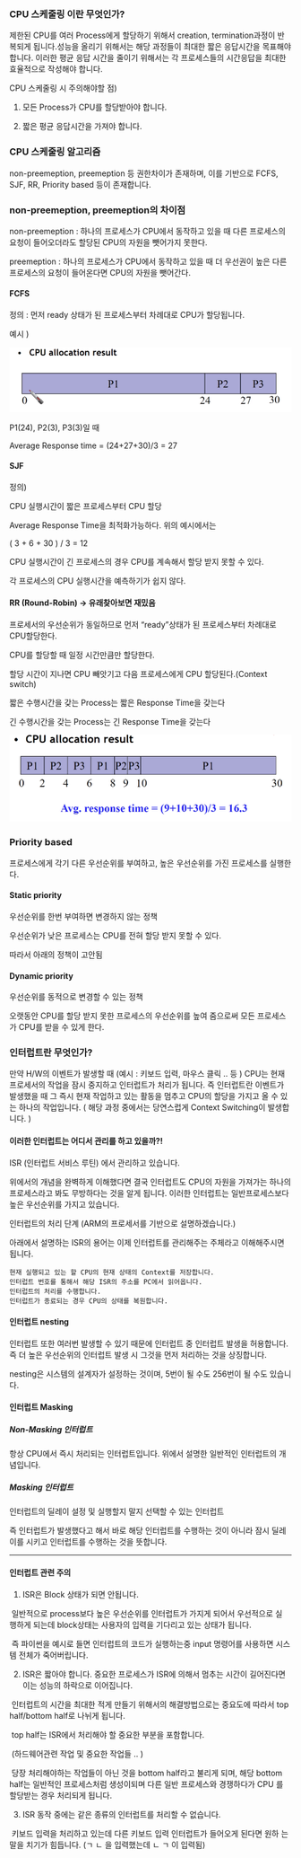 ### CPU 스케줄링 이란 무엇인가? 

제한된 CPU를 여러 Process에게 할당하기 위해서 creation, termination과정이 반복되게 됩니다.성능을 올리기 위해서는 해당 과정들이 최대한  짧은 응답시간을 목표해야 합니다. 이러한 평균 응답 시간을 줄이기 위해서는 각 프로세스들의 시간응답을 최대한 효율적으로 작성해야 합니다. 

CPU 스케줄링 시 주의해야할 점)

1. 모든 Process가 CPU를 할당받아야 합니다. 

2. 짧은 평균 응답시간을 가져야 합니다.

### CPU 스케줄링 알고리즘

non-preemeption, preemeption 등 권한차이가 존재하며, 이를 기반으로 FCFS, SJF, RR, Priority based 등이 존재합니다.

### non-preemeption, preemeption의 차이점

non-preemeption : 하나의 프로세스가 CPU에서 동작하고 있을 때 다른 프로세스의 요청이 들어오더라도 할당된 CPU의 자원을 뺏어가지 못한다.

preemeption : 하나의 프로세스가 CPU에서 동작하고 있을 때 더 우선권이 높은 다른 프로세스의 요청이 들어온다면 CPU의 자원을 뺏어간다.

#### FCFS 

정의 : 먼저 ready 상태가 된 프로세스부터 차례대로 CPU가 할당됩니다.

예시 )

  ![그림입니다.  원본 그림의 이름: CLP000033cc32d8.bmp  원본 그림의 크기: 가로 768pixel, 세로 176pixel](05-05.assets/EMB00005168201f.bmp)  

P1(24), P2(3), P3(3)일 때 

Average Response time = (24+27+30)/3 = 27

#### SJF

정의)  

CPU 실행시간이 짧은 프로세스부터 CPU 할당

Average Response Time을 최적화가능하다. 위의 예시에서는 

( 3 + 6 + 30 ) / 3 = 12

CPU 실행시간이 긴 프로세스의 경우 CPU를 계속해서 할당 받지 못할 수 있다.

각 프로세스의 CPU 실행시간을 예측하기가 쉽지 않다.



#### RR (Round-Robin) -> 유래찾아보면 재밌음

프로세서의 우선순위가 동일하므로 먼저 “ready”상태가 된 프로세스부터 차례대로 CPU할당한다.

CPU를 할당할 때 일정 시간만큼만 할당한다.

할당 시간이 지나면 CPU 빼앗기고 다음 프로세스에게 CPU 할당된다.(Context switch)

짧은 수행시간을 갖는 Process는 짧은 Response Time을 갖는다

긴 수행시간을 갖는 Process는 긴 Response Time을 갖는다

  ![그림입니다.  원본 그림의 이름: CLP000033cc0001.bmp  원본 그림의 크기: 가로 749pixel, 세로 231pixel](05-05.assets/EMB000051682023.bmp)  

### Priority based

프로세스에게 각기 다른 우선순위를 부여하고, 높은 우선순위를 가진 프로세스를 실행한다.

#### Static priority 

우선순위를 한번 부여하면 변경하지 않는 정책

우선순위가 낮은 프로세스는 CPU를 전혀 할당 받지 못할 수 있다. 

따라서 아래의 정책이 고안됨

#### Dynamic priority

우선순위를 동적으로 변경할 수 있는 정책

오랫동안 CPU를 할당 받지 못한 프로세스의 우선순위를 높여 줌으로써 모든 프로세스가 CPU를 받을 수 있게 한다.



### 인터럽트란 무엇인가?

만약 H/W의 이벤트가 발생할 때 (예시 : 키보드 입력, 마우스 클릭 .. 등 ) CPU는 현재 프로세서의 작업을 잠시 중지하고 인터럽트가 처리가 됩니다. 즉 인터럽트란 이벤트가 발생했을 때 그 즉시 현재 작업하고 있는 활동을 멈추고 CPU의 할당을 가지고 올 수 있는 하나의 작업입니다. ( 해당 과정 중에서는 당연스럽게 Context Switching이 발생합니다. )



#### 이러한 인터럽트는 어디서 관리를 하고 있을까?!

ISR (인터럽트 서비스 루틴) 에서 관리하고 있습니다.

위에서의 개념을 완벽하게 이해했다면 결국 인터럽트도 CPU의 자원을 가져가는 하나의 프로세스라고 봐도 무방하다는 것을 알게 됩니다. 이러한 인터럽트는 일반프로세스보다 높은 우선순위를 가지고 있습니다.

인터럽트의 처리 단계 (ARM의 프로세서를 기반으로 설명하겠습니다.)



아래에서 설명하는 ISR의 용어는 이제 인터럽트를 관리해주는 주체라고 이해해주시면 됩니다. 

```
현재 실행되고 있는 할 CPU의 현재 상태의 Context를 저장합니다.
인터럽트 번호를 통해서 해당 ISR의 주소를 PC에서 읽어옵니다.
인터럽트의 처리를 수행합니다.
인터럽트가 종료되는 경우 CPU의 상태를 복원합니다.
```

#### 인터럽트 nesting

인터럽트 또한 여러번 발생할 수 있기 때문에 인터럽트 중 인터럽트 발생을 허용합니다. 즉 더 높은 우선순위의 인터럽트 발생 시 그것을 먼저 처리하는 것을 상징합니다.

nesting은 시스템의 설계자가 설정하는 것이며, 5번이 될 수도 256번이 될 수도 있습니다.

#### 인터럽트 Masking

##### Non-Masking 인터럽트

항상 CPU에서 즉시 처리되는 인터럽트입니다. 위에서 설명한 일반적인 인터럽트의 개념입니다.

##### Masking 인터럽트

인터럽트의 딜레이 설정 및 실행할지 말지 선택할 수 있는 인터럽트

즉 인터럽트가 발생했다고 해서 바로 해당 인터럽트를 수행하는 것이 아니라 잠시 딜레이를 시키고 인터럽트를 수행하는 것을 뜻합니다.

---

#### 인터럽트 관련 주의

1. ISR은 Block 상태가 되면 안됩니다.

​	일반적으로 process보다 높은 우선순위를 인터럽트가 가지게 되어서 우선적으로 실	행하게 되는데 block상태는 사용자의 입력을 기다리고 있는 상태가 됩니다.

​	즉 파이썬을 예시로 들면 인터럽트의 코드가 실행하는중 input 명령어를 사용하면 	시스템 전체가 죽어버립니다.



2. ISR은 짧아야 합니다. 중요한 프로세스가 ISR에 의해서 멈추는 시간이 길어진다면 이는 성능의 하락으로 이어집니다.

​	인터럽트의 시간을 최대한 적게 만들기 위해서의 해결방법으로는 중요도에 따라서 	top half/bottom half로 나뉘게 됩니다.

​	top half는 ISR에서 처리해야 할 중요한 부분을 포함합니다. 

​	(하드웨어관련 작업 및 중요한 작업들 .. )

​	당장 처리해야하는 작업들이 아닌 것을 bottom half라고 불리게 되며, 해당 bottom 	half는 일반적인 프로세스처럼 생성이되며 다른 일반 프로세스와 경쟁하다가 CPU	를 할당받는 경우 처리되게 됩니다.



3. ISR 동작 중에는 같은 종류의 인터럽트를 처리할 수 없습니다.

​	키보드 입력을 처리하고 있는데 다른 키보드 입력 인터럽트가 들어오게 된다면 원하	는 말을 치기가 힘듭니다. (ㄱ ㄴ 을 입력했는데 ㄴ ㄱ 이 입력됨)